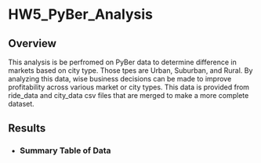# HW5_PyBer_Analysis

## Overview

This analysis is be perfromed on PyBer data to determine difference in markets based on city type.  Those tpes are Urban, Suburban, and Rural.  By analyzing this data, wise business decisions can be made to improve profitability across various market or city types.  This data is provided from ride_data and city_data csv files that are merged to make a more complete dataset. 

## Results

* ### Summary Table of Data 

![]()



 
 
